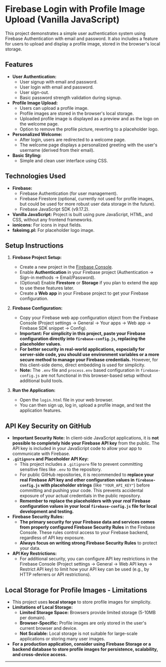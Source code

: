 # Firebase Login with Profile Image Upload (Vanilla JavaScript)

This project demonstrates a simple user authentication system using Firebase Authentication with email and password. It also includes a feature for users to upload and display a profile image, stored in the browser's local storage.

## Features

*   **User Authentication:**
    *   User signup with email and password.
    *   User login with email and password.
    *   User sign-out.
    *   Basic password strength validation during signup.
*   **Profile Image Upload:**
    *   Users can upload a profile image.
    *   Profile images are stored in the browser's local storage.
    *   Uploaded profile image is displayed as a preview and as the logo on the welcome page.
    *   Option to remove the profile picture, reverting to a placeholder logo.
*   **Personalized Welcome:**
    *   After login, users are redirected to a welcome page.
    *   The welcome page displays a personalized greeting with the user's username (derived from their email).
*   **Basic Styling:**
    *   Simple and clean user interface using CSS.

## Technologies Used

*   **Firebase:**
    *   Firebase Authentication (for user management).
    *   Firebase Firestore (optional, currently not used for profile images, but could be used for more robust user data storage in the future).
    *   Firebase JavaScript SDK (v9.17.2).
*   **Vanilla JavaScript:**  Project is built using pure JavaScript, HTML, and CSS, without any frontend frameworks.
*   **ionicons:**  For icons in input fields.
*   **fakeimg.pl:** For placeholder logo image.

## Setup Instructions

1.  **Firebase Project Setup:**
    *   Create a new project in the [Firebase Console](https://console.firebase.google.com/).
    *   Enable **Authentication** in your Firebase project (Authentication -> Sign-in methods -> Email/Password).
    *   (Optional) Enable **Firestore** or **Storage** if you plan to extend the app to use these features later.
    *   Create a **Web app** in your Firebase project to get your Firebase configuration.

2.  **Firebase Configuration:**
    *   Copy your Firebase web app configuration object from the Firebase Console (Project settings -> General -> Your apps -> Web app -> Firebase SDK snippet -> Config).
    *   **Important: For simplicity in this project, paste your Firebase configuration directly into `firebase-config.js`, replacing the placeholder values.**
    *   **For better security in real-world applications, especially for server-side code, you should use environment variables or a more secure method to manage your Firebase credentials.**  However, for this client-side demo, direct embedding is used for simplicity.
    *   **Note:**  The `.env` file and `process.env` based configuration in `firebase-config.js` are not functional in this browser-based setup without additional build tools.

3.  **Run the Application:**
    *   Open the `login.html` file in your web browser.
    *   You can then sign up, log in, upload a profile image, and test the application features.

## API Key Security on GitHub

*   **Important Security Note:** In client-side JavaScript applications, it is **not possible to completely hide your Firebase API key** from the public. The API key is included in your JavaScript code to allow your app to communicate with Firebase.
*   **`.gitignore` and Placeholder API Key:**
    *   This project includes a `.gitignore` file to prevent committing sensitive files like `.env` to the repository.
    *   For public GitHub repositories, it is recommended to **replace your real Firebase API key and other configuration values in `firebase-config.js` with placeholder strings** (like `"YOUR_API_KEY"`) before committing and pushing your code. This prevents accidental exposure of your actual credentials in the public repository.
    *   **Remember to replace the placeholders with your *real* Firebase configuration values in your local `firebase-config.js` file for local development and testing.**
*   **Firebase Security Rules:**
    *   **The primary security for your Firebase data and services comes from properly configured Firebase Security Rules** in the Firebase Console.  These rules control access to your Firebase backend, regardless of API key exposure.
    *   **Always focus on writing strong Firebase Security Rules** to protect your data.
*   **API Key Restrictions:**
    *   For additional security, you can configure API key restrictions in the Firebase Console (Project settings -> General -> Web API keys -> Restrict API key) to limit how your API key can be used (e.g., by HTTP referrers or API restrictions).

## Local Storage for Profile Images - Limitations

*   This project uses **local storage** to store profile images for simplicity.
*   **Limitations of Local Storage:**
    *   **Limited Storage Space:** Browsers provide limited storage (5-10MB per domain).
    *   **Browser-Specific:** Profile images are only stored in the user's current browser and device.
    *   **Not Scalable:** Local storage is not suitable for large-scale applications or storing many user images.
*   **For a production application, consider using Firebase Storage or a backend database to store profile images for persistence, scalability, and cross-device access.**


---